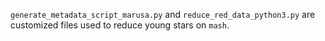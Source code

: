 `generate_metadata_script_marusa.py` and `reduce_red_data_python3.py` are customized files used to reduce young stars on `mash`.
